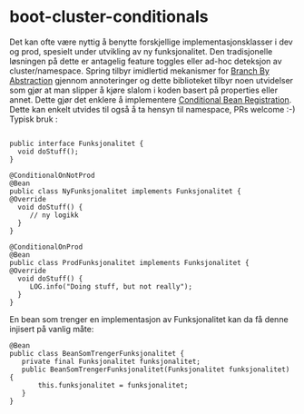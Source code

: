 # boot-cluster-conditionals
Det kan ofte være nyttig å benytte forskjellige implementasjonsklasser i dev og prod, spesielt under utvikling av ny funksjonalitet. Den tradisjonelle løsningen på dette er antagelig feature toggles eller ad-hoc deteksjon av cluster/namespace.
Spring tilbyr imidlertid mekanismer for  [Branch By Abstraction](https://martinfowler.com/bliki/BranchByAbstraction.html) gjennom annoteringer og dette biblioteket tilbyr noen utvidelser som gjør at man slipper å kjøre slalom i koden basert på properties eller annet. 
Dette gjør det enklere å implementere [Conditional Bean Registration](https://docs.spring.io/spring-boot/docs/current/reference/htmlsingle/#boot-features-condition-annotations
).
Dette kan enkelt utvides til også å ta hensyn til namespace, PRs welcome :-)
Typisk bruk :
~~~~

public interface Funksjonalitet {
  void doStuff();
}

@ConditionalOnNotProd
@Bean
public class NyFunksjonalitet implements Funksjonalitet {
@Override
  void doStuff() {
     // ny logikk
  }
}

@ConditionalOnProd
@Bean
public class ProdFunksjonalitet implements Funksjonalitet {
@Override
  void doStuff() {
     LOG.info("Doing stuff, but not really");
  }
}
~~~~
En bean som trenger en implementasjon av Funksjonalitet kan da få denne injisert på vanlig måte:
~~~~
@Bean
public class BeanSomTrengerFunksjonalitet {
   private final Funksjonalitet funksjonalitet;
   public BeanSomTrengerFunksjonalitet(Funksjonalitet funksjonalitet) {
       this.funksjonalitet = funksjonalitet;
   }
}
~~~~

